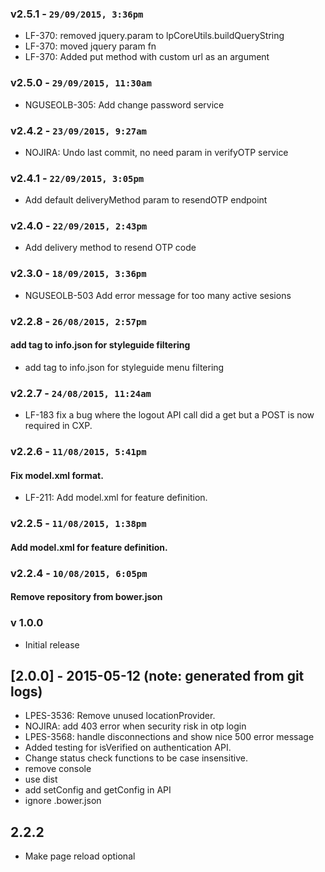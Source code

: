 ### v2.5.1 - `29/09/2015, 3:36pm`
* LF-370: removed jquery.param to lpCoreUtils.buildQueryString  
* LF-370: moved jquery param fn  
* LF-370: Added put method with custom url as an argument  

### v2.5.0 - `29/09/2015, 11:30am`
* NGUSEOLB-305: Add change password service

### v2.4.2 - `23/09/2015, 9:27am`
* NOJIRA: Undo last commit, no need param in verifyOTP service

### v2.4.1 - `22/09/2015, 3:05pm`
* Add default deliveryMethod param to resendOTP endpoint

### v2.4.0 - `22/09/2015, 2:43pm`
* Add delivery method to resend OTP code

### v2.3.0 - `18/09/2015, 3:36pm`
* NGUSEOLB-503 Add error message for too many active sesions


### v2.2.8 - `26/08/2015, 2:57pm`
#### add tag to info.json for styleguide filtering
* add tag to info.json for styleguide menu filtering


### v2.2.7 - `24/08/2015, 11:24am`
* LF-183 fix a bug where the logout API call did a get but a POST is now required in CXP.


### v2.2.6 - `11/08/2015, 5:41pm`
#### Fix model.xml format.
* LF-211: Add model.xml for feature definition.


### v2.2.5 - `11/08/2015, 1:38pm`
#### Add model.xml for feature definition.


### v2.2.4 - `10/08/2015, 6:05pm`
#### Remove repository from bower.json


### v 1.0.0
* Initial release
## [2.0.0] - 2015-05-12 (note: generated from git logs)

 - LPES-3536: Remove unused locationProvider.
 - NOJIRA: add 403 error when security risk in otp login
 - LPES-3568: handle disconnections and show nice 500 error message
 - Added testing for isVerified on authentication API.
 - Change status check functions to be case insensitive.
 - remove console
 - use dist
 - add setConfig and getConfig in API
 - ignore .bower.json

## 2.2.2
- Make page reload optional
